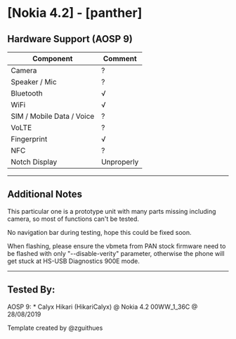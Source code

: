 # [Nokia 4.2] - [panther]

## Hardware Support (AOSP 9)
| Component                 |      Comment                                              |
|---------------------------|-----------------------------------------------------------|
| Camera                    | ?                                                         |
| Speaker / Mic             | ?                                                         |
| Bluetooth                 | √                                                         |
| WiFi                      | √                                                         |
| SIM / Mobile Data / Voice | ?                                                         |
| VoLTE                     | ?                                                         |
| Fingerprint               | √                                                         |
| NFC                       | ?                                                         |
| Notch Display             | Unproperly                                                |

***
## Additional Notes

This particular one is a prototype unit with many parts missing including camera, so most of functions can't be tested.

No navigation bar during testing, hope this could be fixed soon.

When flashing, please ensure the vbmeta from PAN stock firmware need to be flashed with only "--disable-verity" parameter, otherwise the phone will get stuck at HS-USB Diagnostics 900E mode.

***


## Tested By:
AOSP 9: * Calyx Hikari (HikariCalyx) @ Nokia 4.2 00WW_1_36C @ 28/08/2019

Template created by @zguithues
